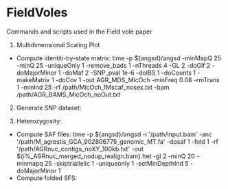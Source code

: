 # FieldVoles
Commands and scripts used in the Field vole paper

1. Multidimensional Scaling Plot
 - Compute identiti-by-state matrix:
time -p  ${angsd}/angsd  -minMapQ 25 -minQ 25 -uniqueOnly 1 -remove_bads 1  -nThreads 4  -GL 2 -doGlf 2 -doMajorMinor 1 -doMaf 2 -SNP_pval 1e-6 -doIBS 1 -doCounts 1  -makeMatrix 1 -doCov 1 -out AGR_MDS_MicOch -minFreq 0.08 -rmTrans 1 -minInd 25  -rf /path/MicOch_1Mscaf_nosex.txt -bam /path/AGR_BAMS_MicOch_noOut.txt

2. Generate SNP dataset: 

3. Heterozygosity:
 - Compute SAF files:
time -p ${angsd}/angsd -i '/path/input.bam' -anc '/path/M_agrestis_GCA_902806775_genomic_MT.fa' -dosaf 1 -fold 1 -rf '/path/AGRnuc_contigs_noXY_100kb.txt' -out  ${i%_AGRnuc_merged_nodup_realign.bam}.het -gl 2  -minQ 20 -minmapq 25 -skiptriallelic 1 -uniqueonly 1 -setMinDepthInd 5 -doMajorMinor 1
 - Compute folded SFS:
